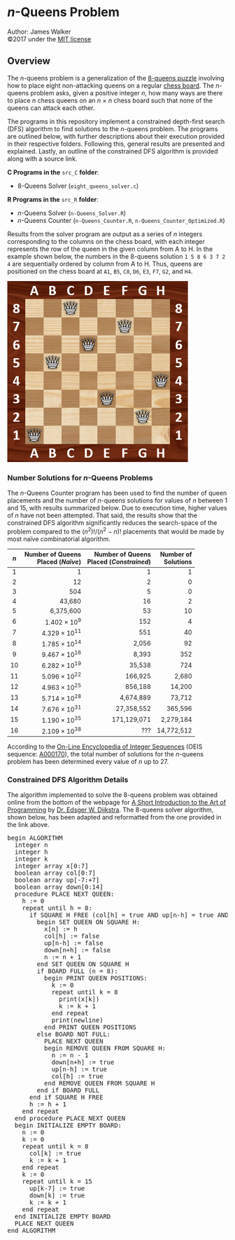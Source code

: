 # _n_-Queens Problem  
Author: James Walker  
©2017 under the [MIT license]  

## Overview  
The _n_-queens problem is a generalization of the [8-queens puzzle] involving how to place eight non-attacking queens on a regular [chess board]. The _n_-queens problem asks, given a positive integer _n_,  how many ways are there to place _n_ chess queens on an _n_ × _n_ chess board such that none of the queens can attack each other.  

The programs in this repository implement a constrained depth-first search (DFS) algorithm to find solutions to the _n_-queens problem. The programs are outlined below, with further descriptions about their execution provided in their respective folders. Following this, general results are presented and explained. Lastly, an outline of the constrained DFS algorithm is provided along with a source link.  

**C Programs in the** `src_C` **folder**:  
- 8-Queens Solver (`eight_queens_solver.c`)  

**R Programs in the** `src_R` **folder**:  
- _n_-Queens Solver (`n-Queens_Solver.R`)  
- _n_-Queens Counter (`n-Queens_Counter.R`, `n-Queens_Counter_Optimized.R`)  

Results from the solver program are output as a series of _n_ integers corresponding to the columns on the chess board, with each integer represents the row of the queen in the given column from A to H. In the example shown below, the numbers in the 8-queens solution `1 5 8 6 3 7 2 4` are sequentially ordered by column from A to H. Thus, queens are positioned on the chess board at `A1`, `B5`, `C8`, `D6`, `E3`, `F7`, `G2`, and `H4`.  

<img src="./img/8-Queens_Example.png" title="One Solution to the 8-Queens Problem" alt="8-Queens Solution Example" height="413" width="413"/>   
  
### Number Solutions for _n_-Queens Problems  
The _n_-Queens Counter program has been used to find the number of queen placements and the number of _n_-queens solutions for values of _n_ between 1 and 15, with results summarized below. Due to execution time, higher values of _n_ have not been attempted. That said, the results show that the constrained DFS algorithm significantly reduces the search-space of the problem compared to the (<em>n</em><sup>2</sup>)!/(<em>n</em><sup>2</sup> − <em>n</em>)! placements that would be made by most naïve combinatorial algorithm.  

| <div><em>n</em></div> | <div>Number of Queens</div><div>Placed (<em>Naïve</em>)</div> | <div>Number of Queens</div><div>Placed (<em>Constrained</em>)</div> | <div>Number of</div><div>Solutions</div> |  
|:---:|------------------------:|------------:|-----------:|  
|   1 |                       1 |           1 |          1 |  
|   2 |                      12 |           2 |          0 |  
|   3 |                     504 |           5 |          0 |  
|   4 |                  43,680 |          16 |          2 |  
|   5 |               6,375,600 |          53 |         10 |  
|   6 |  1.402 × 10<sup>9</sup> |         152 |          4 |  
|   7 | 4.329 × 10<sup>11</sup> |         551 |         40 |  
|   8 | 1.785 × 10<sup>14</sup> |       2,056 |         92 |  
|   9 | 9.467 × 10<sup>16</sup> |       8,393 |        352 |  
|  10 | 6.282 × 10<sup>19</sup> |      35,538 |        724 |  
|  11 | 5.096 × 10<sup>22</sup> |     166,925 |      2,680 |  
|  12 | 4.963 × 10<sup>25</sup> |     856,188 |     14,200 |  
|  13 | 5.714 × 10<sup>28</sup> |   4,674,889 |     73,712 |  
|  14 | 7.676 × 10<sup>31</sup> |  27,358,552 |    365,596 |  
|  15 | 1.190 × 10<sup>35</sup> | 171,129,071 |  2,279,184 |  
|  16 | 2.109 × 10<sup>38</sup> |         ??? | 14,772,512 |  

According to the [On-Line Encyclopedia of Integer Sequences] \(OEIS sequence: [A000170]), the total number of solutions for the _n_-queens problem has been determined every value of _n_ up to 27.  

### Constrained DFS Algorithm Details  
The algorithm implemented to solve the 8-queens problem was obtained online from the bottom of the webpage for [A Short Introduction to the Art of Programming] by [Dr. Edsger W. Dijkstra]. The 8-queens solver algorithm, shown below, has been adapted and reformatted from the one provided in the link above.  

<pre>begin ALGORITHM  
  integer n  
  integer h  
  integer k  
  integer array x[0:7]  
  boolean array col[0:7]  
  boolean array up[-7:+7]  
  boolean array down[0:14]  
  procedure PLACE NEXT QUEEN:  
    h := 0  
    repeat until h = 8:  
      if SQUARE H FREE (col[h] = true AND up[n-h] = true AND down[n+h] = true):  
        begin SET QUEEN ON SQUARE H:  
          x[n] := h  
          col[h] := false  
          up[n-h] := false  
          down[n+h] := false  
          n := n + 1  
        end SET QUEEN ON SQUARE H  
        if BOARD FULL (n = 8):  
          begin PRINT QUEEN POSITIONS:  
            k := 0  
            repeat until k = 8  
              print(x[k])  
              k := k + 1  
            end repeat  
            print(newline)  
          end PRINT QUEEN POSITIONS  
        else BOARD NOT FULL:  
          PLACE NEXT QUEEN  
          begin REMOVE QUEEN FROM SQUARE H:  
            n := n - 1  
            down[n+h] := true  
            up[n-h] := true  
            col[h] := true  
          end REMOVE QUEEN FROM SQUARE H  
        end if BOARD FULL  
      end if SQUARE H FREE  
      h := h + 1  
    end repeat  
  end procedure PLACE NEXT QUEEN  
  begin INITIALIZE EMPTY BOARD:  
    n := 0  
    k := 0  
    repeat until k = 8  
      col[k] := true  
      k := k + 1  
    end repeat  
    k := 0  
    repeat until k = 15  
      up[k-7] := true  
      down[k] := true  
      k := k + 1  
    end repeat  
  end INITIALIZE EMPTY BOARD
  PLACE NEXT QUEEN  
end ALGORITHM</pre>   

[MIT license]: http://www.opensource.org/licenses/mit-license.php  
[8-queens puzzle]: http://wikipedia.org/wiki/Eight_queens_puzzle  
[chess board]: http://wikipedia.org/wiki/Chessboard  
[On-Line Encyclopedia of Integer Sequences]: http://oeis.org  
[A000170]: http://oeis.org/A000170  
[A Short Introduction to the Art of Programming]: http://www.cs.utexas.edu/users/EWD/transcriptions/EWD03xx/EWD316.9.html  
[Dr. Edsger W. Dijkstra]: http://wikipedia.org/wiki/Edsger_W._Dijkstra  
